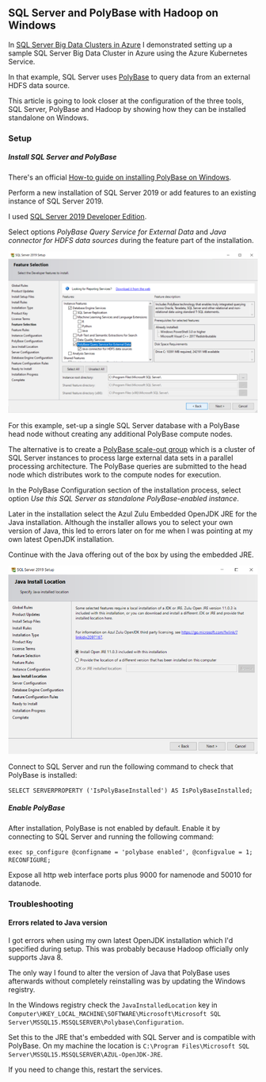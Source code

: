 ## SQL Server and PolyBase with Hadoop on Windows

In [SQL Server Big Data Clusters in Azure](sqlserver-big-data-clusters.md) I demonstrated setting up a sample SQL Server Big Data Cluster in Azure using the Azure Kubernetes Service.

In that example, SQL Server uses [PolyBase](https://docs.microsoft.com/en-us/sql/relational-databases/polybase/polybase-guide?view=sql-server-ver15) to query data from an external HDFS data source.

This article is going to look closer at the configuration of the three tools, SQL Server, PolyBase and Hadoop by showing how they can be installed standalone on Windows.

### Setup

##### Install SQL Server and PolyBase

There's an official [How-to guide on installing PolyBase on Windows](https://docs.microsoft.com/en-us/sql/relational-databases/polybase/polybase-installation?view=sql-server-ver15#enable).

Perform a new installation of SQL Server 2019 or add features to an existing instance of SQL Server 2019.

I used [SQL Server 2019 Developer Edition](https://www.microsoft.com/en-gb/sql-server/sql-server-downloads).

Select options *PolyBase Query Service for External Data* and *Java connector for HDFS data sources* during the feature part of the installation.

![Image of the options during Feature Selection](images/install_sql_server_2019_feature_selection.png)

For this example, set-up a single SQL Server database with a PolyBase head node without creating any additional PolyBase compute nodes.

The alternative is to create a [PolyBase scale-out group](https://docs.microsoft.com/en-us/sql/relational-databases/polybase/polybase-scale-out-groups?view=sql-server-ver15) which is a cluster of SQL Server instances to process large external data sets in a parallel processing architecture. The PolyBase queries are submitted to the head node which distributes work to the compute nodes for execution.

In the PolyBase Configuration section of the installation process, select option *Use this SQL Server as standalone PolyBase-enabled instance*.

Later in the installation select the Azul Zulu Embedded OpenJDK JRE for the Java installation. Although the installer allows you to select your own version of Java, this led to errors later on for me when I was pointing at my own latest OpenJDK installation.

Continue with the Java offering out of the box by using the embedded JRE.

![Image of the options during Java Install Location](images/install_sql_server_2019_java_install_location.png)

Connect to SQL Server and run the following command to check that PolyBase is installed:

```
SELECT SERVERPROPERTY ('IsPolyBaseInstalled') AS IsPolyBaseInstalled;
```

##### Enable PolyBase

After installation, PolyBase is not enabled by default. Enable it by connecting to SQL Server and running the following command:

```
exec sp_configure @configname = 'polybase enabled', @configvalue = 1;
RECONFIGURE;
```

Expose all http web interface ports plus 9000 for namenode and 50010 for datanode.

### Troubleshooting

#### Errors related to Java version

I got errors when using my own latest OpenJDK installation which I'd specified during setup. This was probably because Hadoop officially only supports Java 8.

The only way I found to alter the version of Java that PolyBase uses afterwards without completely reinstalling was by updating the Windows registry.

In the Windows registry check the `JavaInstalledLocation` key in `Computer\HKEY_LOCAL_MACHINE\SOFTWARE\Microsoft\Microsoft SQL Server\MSSQL15.MSSQLSERVER\Polybase\Configuration`.

Set this to the JRE that's embedded with SQL Server and is compatible with PolyBase. On my machine the location is `C:\Program Files\Microsoft SQL Server\MSSQL15.MSSQLSERVER\AZUL-OpenJDK-JRE`.

If you need to change this, restart the services.
